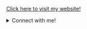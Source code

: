 [Click here to visit my website!](https://4rlenrey.github.io/)

<details>
  <summary>Connect with me!
  </summary>
<br />

- email: 4rlenrey@gmail.com
- Discord: 4rlenrey#2595

</details>

